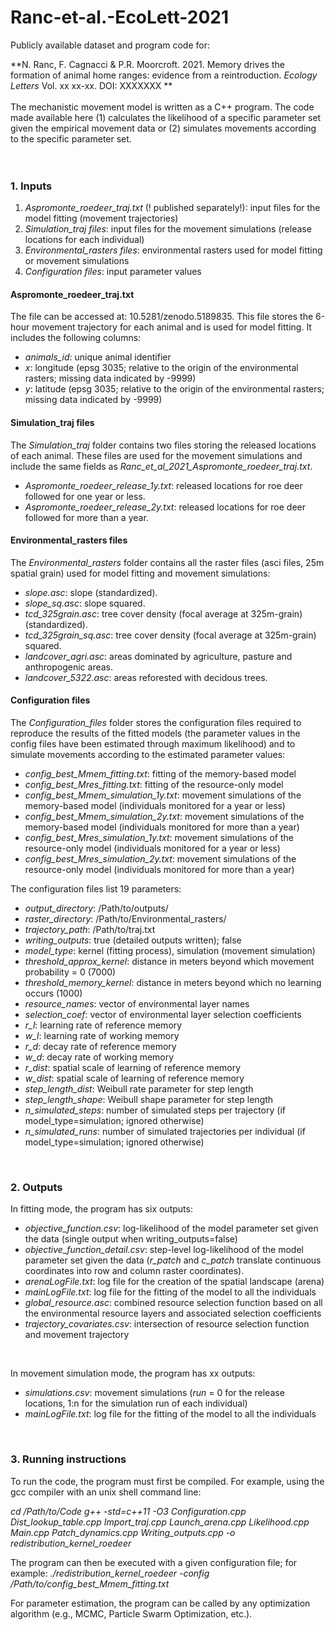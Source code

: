 # Ranc-et-al.-EcoLett-2021


Publicly available dataset and program code for:

**N. Ranc, F. Cagnacci & P.R. Moorcroft. 2021. Memory drives the formation of animal home ranges: evidence from a reintroduction. *Ecology Letters* Vol. xx xx-xx. DOI: XXXXXXX
**
<br> 
<br>
The mechanistic movement model is written as a C++ program. The code made available here (1) calculates the likelihood of a specific parameter set given the empirical movement data or (2) simulates movements according to the specific parameter set.\
<br>
<br>

### 1. Inputs
1. *Aspromonte_roedeer_traj.txt* (! published separately!): input files for the model fitting (movement trajectories)
1. *Simulation_traj files*: input files for the movement simulations (release locations for each individual)
1. *Environmental_rasters files*: environmental rasters used for model fitting or movement simulations
1. *Configuration files*: input parameter values

#### Aspromonte_roedeer_traj.txt
The file can be accessed at: 10.5281/zenodo.5189835. This file stores the 6-hour movement trajectory for each animal and is used for model fitting. It includes the following columns:
* *animals_id*: unique animal identifier
* *x*: longitude (epsg 3035; relative to the origin of the environmental rasters; missing data indicated by -9999)
* *y*: latitude (epsg 3035; relative to the origin of the environmental rasters; missing data indicated by -9999)

#### Simulation_traj files
The *Simulation_traj* folder contains two files storing the released locations of each animal. These files are used for the movement simulations and include the same fields as *Ranc_et_al_2021_Aspromonte_roedeer_traj.txt*.
* *Aspromonte_roedeer_release_1y.txt*: released locations for roe deer followed for one year or less.
* *Aspromonte_roedeer_release_2y.txt*: released locations for roe deer followed for more than a year.

#### Environmental_rasters files
The *Environmental_rasters* folder contains all the raster files (asci files, 25m spatial grain) used for model fitting and movement simulations:
* *slope.asc*: slope (standardized).
* *slope_sq.asc*: slope squared.
* *tcd_325grain.asc*: tree cover density (focal average at 325m-grain) (standardized).
* *tcd_325grain_sq.asc*: tree cover density (focal average at 325m-grain) squared.
* *landcover_agri.asc*: areas dominated by agriculture, pasture and anthropogenic areas.
* *landcover_5322.asc*: areas reforested with decidous trees.

#### Configuration files
The *Configuration_files* folder stores the configuration files required to reproduce the results of the fitted models (the parameter values in the config files have been estimated through maximum likelihood) and to simulate movements according to the estimated parameter values:
* *config_best_Mmem_fitting.txt*: fitting of the memory-based model
* *config_best_Mres_fitting.txt*: fitting of the resource-only model
* *config_best_Mmem_simulation_1y.txt*: movement simulations of the memory-based model (individuals monitored for a year or less) 
* *config_best_Mmem_simulation_2y.txt*: movement simulations of the memory-based model (individuals monitored for more than a year) 
* *config_best_Mres_simulation_1y.txt*: movement simulations of the resource-only model (individuals monitored for a year or less) 
* *config_best_Mres_simulation_2y.txt*: movement simulations of the resource-only model (individuals monitored for more than a year) 

The configuration files list 19 parameters:
* *output_directory*: /Path/to/outputs/
* *raster_directory*: /Path/to/Environmental_rasters/
* *trajectory_path*: /Path/to/traj.txt
* *writing_outputs*: true (detailed outputs written); false
* *model_type*: kernel (fitting process), simulation (movement simulation)
* *threshold_approx_kernel*: distance in meters beyond which movement probability = 0 (7000)
* *threshold_memory_kernel*: distance in meters beyond which no learning occurs (1000)
* *resource_names*: vector of environmental layer names
* *selection_coef*: vector of environmental layer selection coefficients
* *r_l*: learning rate of reference memory
* *w_l*: learning rate of working memory
* *r_d*: decay rate of reference memory
* *w_d*: decay rate of working memory
* *r_dist*: spatial scale of learning of reference memory
* *w_dist*: spatial scale of learning of reference memory
* *step_length_dist*: Weibull rate parameter for step length
* *step_length_shape*: Weibull shape parameter for step length
* *n_simulated_steps*: number of simulated steps per trajectory (if model_type=simulation; ignored otherwise)
* *n_simulated_runs*: number of simulated trajectories per individual (if model_type=simulation; ignored otherwise)
<br>


### 2. Outputs
In fitting mode, the program has six outputs:
* *objective_function.csv*: log-likelihood of the model parameter set given the data (single output when writing_outputs=false)
* *objective_function_detail.csv*: step-level log-likelihood of the model parameter set given the data (*r_patch* and *c_patch* translate continuous coordinates into row and column raster coordinates).
* *arenaLogFile.txt*: log file for the creation of the spatial landscape (arena)
* *mainLogFile.txt*: log file for the fitting of the model to all the individuals
* *global_resource.asc*: combined resource selection function based on all the environmental resource layers and associated selection coefficients
* *trajectory_covariates.csv*: intersection of resource selection function and movement trajectory
<br>

In movement simulation mode, the program has xx outputs:
* *simulations.csv*: movement simulations (*run* = 0 for the release locations, 1:n for the simulation run of each individual)
* *mainLogFile.txt*: log file for the fitting of the model to all the individuals
<br>


### 3. Running instructions
To run the code, the program must first be compiled. For example, using the gcc compiler with an unix shell command line:

*cd /Path/to/Code*
*g++ -std=c++11 -O3 Configuration.cpp Dist_lookup_table.cpp Import_traj.cpp Launch_arena.cpp Likelihood.cpp Main.cpp Patch_dynamics.cpp Writing_outputs.cpp -o redistribution_kernel_roedeer*
<br>

The program can then be executed with a given configuration file; for example:
*./redistribution_kernel_roedeer -config /Path/to/config_best_Mmem_fitting.txt*
<br>

For parameter estimation, the program can be called by any optimization algorithm (e.g., MCMC, Particle Swarm Optimization, etc.).
